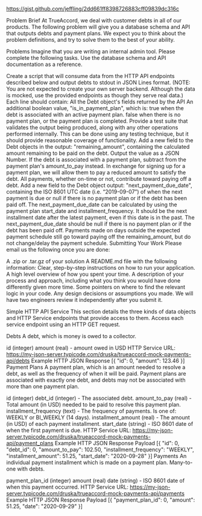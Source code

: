 https://gist.github.com/jeffling/2dd661ff8398726883cff09839dc316c


Problem Brief
At TrueAccord, we deal with customer debts in all of our products. The following problem will give you a database schema and API that outputs debts and payment plans. We expect you to think about the problem definitions, and try to solve them to the best of your ability.

Problems
Imagine that you are writing an internal admin tool. Please complete the following tasks. Use the database schema and API documentation as a reference.

Create a script that will consume data from the HTTP API endpoints described below and output debts to stdout in JSON Lines format. (NOTE: You are not expected to create your own server backend. Although the data is mocked, use the provided endpoints as though they serve real data.)
Each line should contain:
All the Debt object's fields returned by the API
An additional boolean value, "is_in_payment_plan", which is:
true when the debt is associated with an active payment plan.
false when there is no payment plan, or the payment plan is completed.
Provide a test suite that validates the output being produced, along with any other operations performed internally.
This can be done using any testing technique, but it should provide reasonable coverage of functionality.
Add a new field to the Debt objects in the output: "remaining_amount", containing the calculated amount remaining to be paid on the debt. Output the value as a JSON Number.
If the debt is associated with a payment plan, subtract from the payment plan's amount_to_pay instead. In exchange for signing up for a payment plan, we will allow them to pay a reduced amount to satisfy the debt.
All payments, whether on-time or not, contribute toward paying off a debt.
Add a new field to the Debt object output: "next_payment_due_date", containing the ISO 8601 UTC date (i.e. “2019-09-07”) of when the next payment is due or null if there is no payment plan or if the debt has been paid off.
The next_payment_due_date can be calculated by using the payment plan start_date and installment_frequency. It should be the next installment date after the latest payment, even if this date is in the past.
The next_payment_due_date should be null if there is no payment plan or if the debt has been paid off.
Payments made on days outside the expected payment schedule still go toward paying off the remaining_amount, but do not change/delay the payment schedule.
Submitting Your Work
Please email us the following once you are done:

A .zip or .tar.gz of your solution
A README.md file with the following information:
Clear, step-by-step instructions on how to run your application.
A high level overview of how you spent your time.
A description of your process and approach, including what you think you would have done differently given more time.
Some pointers on where to find the relevant logic in your code.
Any design decisions or assumptions you made.
We will have two engineers review it independently after you submit it.

Simple HTTP API Service
This section details the three kinds of data objects and HTTP Service endpoints that provide access to them. Access each service endpoint using an HTTP GET request.

Debts
A debt, which is money is owed to a collector.

id (integer)
amount (real) - amount owed in USD
HTTP Service URL: https://my-json-server.typicode.com/druska/trueaccord-mock-payments-api/debts
Example HTTP JSON Response
[{
"id": 0,
"amount": 123.46
}]
Payment Plans
A payment plan, which is an amount needed to resolve a debt, as well as the frequency of when it will be paid. Payment plans are associated with exactly one debt, and debts may not be associated with more than one payment plan.

id (integer)
debt_id (integer) - The associated debt.
amount_to_pay (real) - Total amount (in USD) needed to be paid to resolve this payment plan.
installment_frequency (text) - The frequency of payments. Is one of: WEEKLY or BI_WEEKLY (14 days).
installment_amount (real) - The amount (in USD) of each payment installment.
start_date (string) - ISO 8601 date of when the first payment is due.
HTTP Service URL: https://my-json-server.typicode.com/druska/trueaccord-mock-payments-api/payment_plans
Example HTTP JSON Response Payload
[{
"id": 0,
"debt_id": 0,
"amount_to_pay": 102.50,
"installment_frequency": "WEEKLY",
"installment_amount": 51.25,
"start_date": "2020-09-28"
}]
Payments
An individual payment installment which is made on a payment plan. Many-to-one with debts.

payment_plan_id (integer)
amount (real)
date (string) - ISO 8601 date of when this payment occurred.
HTTP Service URL: https://my-json-server.typicode.com/druska/trueaccord-mock-payments-api/payments
Example HTTP JSON Response Payload
[{
"payment_plan_id": 0,
"amount": 51.25,
"date": "2020-09-29"
}]